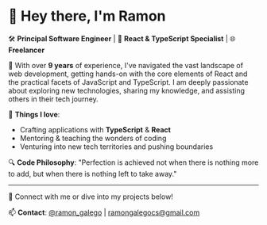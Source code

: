 # 👋 Hey there, I'm Ramon

🛠 **Principal Software Engineer** | 🧪 **React & TypeScript Specialist** | 🌐 **Freelancer**


🌱 With over **9 years** of experience, I've navigated the vast landscape of web development, getting hands-on with the core elements of React and the practical facets of JavaScript and TypeScript. I am deeply passionate about exploring new technologies, sharing my knowledge, and assisting others in their tech journey.

🚀 **Things I love**: 
- Crafting applications with **TypeScript** & **React**
- Mentoring & teaching the wonders of coding
- Venturing into new tech territories and pushing boundaries

🔍 **Code Philosophy**: "Perfection is achieved not when there is nothing more to add, but when there is nothing left to take away."

---

🔗 Connect with me or dive into my projects below!

📫 **Contact**: [@ramon_galego](https://twitter.com/ramon_galego) | ramongalegocs@gmail.com
